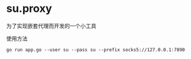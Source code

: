 # su.proxy

为了实现嵌套代理而开发的一个小工具


使用方法

`go run app.go --user su --pass su --prefix socks5://127.0.0.1:7890`

